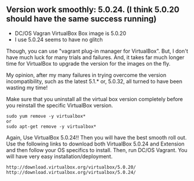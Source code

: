 ## Version work smoothly: 5.0.24. (I think 5.0.20 should have the same success running) 

* DC/OS Vagran VirtualBox Box image is 5.0.20
* I use 5.0.24 seems to have no glitch

Though, you can use "vagrant plug-in manager for VirtualBox". But, I don't have much luck for many trials and failures. And, it takes far much longer time for VirtualBox to upgrade the version for the images on the fly. 

My opinion, after my many failures in trying overcome the version incompatibility, such as the latest 5.1.* or, 5.0.32, all turned to have been wasting my time!

Make sure that you uninstall all the virtual box version completely before you reinstall the specific VirtualBox version.
```
sudo yum remove -y virtualbox*
or
sudo apt-get remove -y virtualbox*
```
Again, Use VirtualBox 5.0.24!! Then you will have the best smooth roll out. Use the following links to download both VirtualBox 5.0.24 and Extension and then follow your OS specifics to install. Then, run DC/OS Vagrant. You will have very easy installation/deployment.
 
```
http://download.virtualbox.org/virtualbox/5.0.20/
http://download.virtualbox.org/virtualbox/5.0.24/
```
